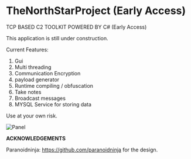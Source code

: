 # TheNorthStarProject (Early Access)

TCP BASED C2 TOOLKIT POWERED BY C# (Early Access)

This application is still under construction.

Current Features:
1. Gui
1. Multi threading
1. Communication Encryption
1. payload generator
1. Runtime compiling / obfuscation
1. Take notes
1. Broadcast messages
1. MYSQL Service for storing data


Use at your own risk.



![Panel](https://raw.githubusercontent.com/EnginDemirbilek/TheNorthStarProject/master/2019-10-04_10-05-18.png)


**ACKNOWLEDGEMENTS**

Paranoidninja: https://github.com/paranoidninja for the design.

